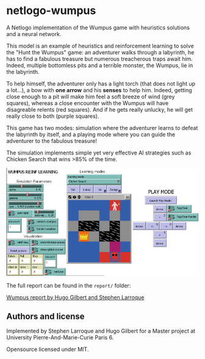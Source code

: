 # netlogo-wumpus
A Netlogo implementation of the Wumpus game with heuristics solutions and a neural network.

This model is an example of heuristics and reinforcement learning to solve the "Hunt the Wumpus" game: an adventurer walks through a labyrinth, he has to find a fabulous treasure but numerous treacherous traps await him. Indeed, multiple bottomless pits and a terrible monster, the Wumpus, lie in the labyrinth.

To help himself, the adventurer only has a light torch (that does not light up a lot...), a bow with **one arrow** and his **senses** to help him. Indeed, getting close enough to a pit will make him feel a soft breeze of wind (grey squares), whereas a close encounter with the Wumpus will have disagreable relents (red squares). And if he gets really unlucky, he will get really close to both (purple squares).

This game has two modes: simulation where the adventurer learns to defeat the labyrinth by itself, and a playing mode where you can guide the adventurer to the fabulous treasure!

The simulation implements simple yet very effective AI strategies such as Chicken Search that wins >85% of the time.

![wumpus screenshot](https://raw.githubusercontent.com/lrq3000/netlogo-wumpus/master/img/wumpus.png)

The full report can be found in the `report/` folder:

[Wumpus report by Hugo Gilbert and Stephen Larroque](https://raw.githubusercontent.com/lrq3000/netlogo-wumpus/master/report/Rapport_Projet_wumpus.pdf)

## Authors and license

Implemented by Stephen Larroque and Hugo Gilbert for a Master project at University Pierre-And-Marie-Curie Paris 6.

Opensource licensed under MIT.
